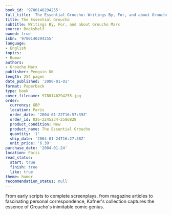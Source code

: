 ```yaml
---
book_id: '9780140294255'
full_title: 'The Essential Groucho: Writings By, For, and about Groucho Marx'
title: The Essential Groucho
subtitle: Writings By, For, and about Groucho Marx
source: Bookshelf
owned: true
isbn: '9780140294255'
language:
- English
topics:
- Humor
authors:
- Groucho Marx
publisher: Penguin UK
length: 254 pages
date_published: '2000-01-01'
format: Paperback
type: book
cover_filename: 9780140294255.jpg
order:
  currency: GBP
  location: Paris
  order_date: '2004-01-22T16:57:39Z'
  order_id: 026-2245234-2586828
  product_condition: New
  product_name: The Essential Groucho
  quantity: '1'
  ship_date: '2004-01-24T16:27:38Z'
  unit_price: '6.39'
purchase_date: '2004-01-24'
location: Paris
read_status:
  start: true
  finish: true
  like: true
theme: humor
recommendation_status: null
---
```

From early scripts to complete screenplays, from magazine articles to fascinating personal correspondence, Kafner's collection captures the essence of Groucho's inimitable comic genius.
